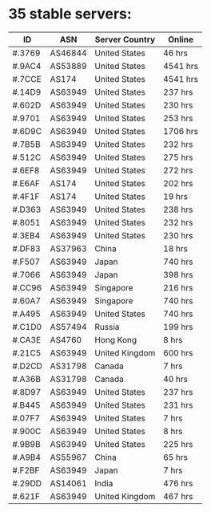 # 35 stable servers:

| ID | ASN | Server Country | Online |
| ------ | ------ | ------ | ------ |
| #.3769 | AS46844 | United States | 46 hrs |
| #.9AC4 | AS53889 | United States | 4541 hrs |
| #.7CCE | AS174 | United States | 4541 hrs |
| #.14D9 | AS63949 | United States | 237 hrs |
| #.602D | AS63949 | United States | 230 hrs |
| #.9701 | AS63949 | United States | 253 hrs |
| #.6D9C | AS63949 | United States | 1706 hrs |
| #.7B5B | AS63949 | United States | 232 hrs |
| #.512C | AS63949 | United States | 275 hrs |
| #.6EF8 | AS63949 | United States | 272 hrs |
| #.E6AF | AS174 | United States | 202 hrs |
| #.4F1F | AS174 | United States | 19 hrs |
| #.D363 | AS63949 | United States | 238 hrs |
| #.8051 | AS63949 | United States | 232 hrs |
| #.3EB4 | AS63949 | United States | 230 hrs |
| #.DF83 | AS37963 | China | 18 hrs |
| #.F507 | AS63949 | Japan | 740 hrs |
| #.7066 | AS63949 | Japan | 398 hrs |
| #.CC96 | AS63949 | Singapore | 216 hrs |
| #.60A7 | AS63949 | Singapore | 740 hrs |
| #.A495 | AS63949 | United States | 740 hrs |
| #.C1D0 | AS57494 | Russia | 199 hrs |
| #.CA3E | AS4760 | Hong Kong | 8 hrs |
| #.21C5 | AS63949 | United Kingdom | 600 hrs |
| #.D2CD | AS31798 | Canada | 7 hrs |
| #.A36B | AS31798 | Canada | 40 hrs |
| #.8D97 | AS63949 | United States | 237 hrs |
| #.B445 | AS63949 | United States | 231 hrs |
| #.07F7 | AS63949 | United States | 7 hrs |
| #.900C | AS63949 | United States | 8 hrs |
| #.9B9B | AS63949 | United States | 225 hrs |
| #.A9B4 | AS55967 | China | 65 hrs |
| #.F2BF | AS63949 | Japan | 7 hrs |
| #.29DD | AS14061 | India | 476 hrs |
| #.621F | AS63949 | United Kingdom | 467 hrs |

